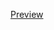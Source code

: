 
[Preview](https://project-wildfyre.github.io/questionnaire-viewer/?q=https://virtually-healthcare.github.io/HL7-FHIR-Implementation-Guide/Questionnaire-VitalSigns.json)
